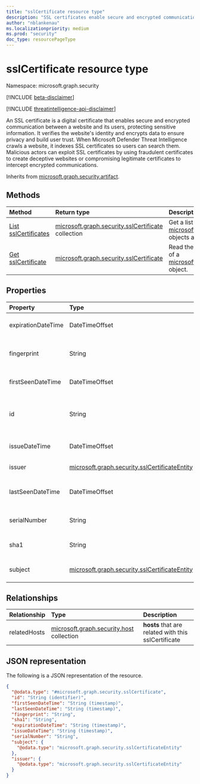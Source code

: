 ```yaml
---
title: "sslCertificate resource type"
description: "SSL certificates enable secure and encrypted communication, verifying website identity and protecting sensitive information to build user trust."
author: "nblankenau"
ms.localizationpriority: medium
ms.prod: "security"
doc_type: resourcePageType
---
```


# sslCertificate resource type

Namespace: microsoft.graph.security

[!INCLUDE [beta-disclaimer](../../includes/beta-disclaimer.md)]

[!INCLUDE [threatintelligence-api-disclaimer](../../includes/threatintelligence-api-disclaimer.md)]

An SSL certificate is a digital certificate that enables secure and encrypted communication between a website and its users, protecting sensitive information. It verifies the website's identity and encrypts data to ensure privacy and build user trust. When Microsoft Defender Threat Intelligence crawls a website, it indexes SSL certificates so users can search them. Malicious actors can exploit SSL certificates by using fraudulent certificates to create deceptive websites or compromising legitimate certificates to intercept encrypted communications.


Inherits from [microsoft.graph.security.artifact](../resources/security-artifact.md).

## Methods
|Method|Return type|Description|
|:---|:---|:---|
|[List sslCertificates](../api/security-sslcertificate-list.md)|[microsoft.graph.security.sslCertificate](../resources/security-sslcertificate.md) collection|Get a list of the [microsoft.graph.security.sslCertificate](../resources/security-sslcertificate.md) objects and their properties.
|[Get sslCertificate](../api/security-sslcertificate-get.md)|[microsoft.graph.security.sslCertificate](../resources/security-sslcertificate.md)|Read the properties and relationships of a [microsoft.graph.security.sslCertificate](../resources/security-sslcertificate.md) object.

## Properties
|Property|Type|Description|
|:---|:---|:---|
|expirationDateTime|DateTimeOffset|The date and time when a certificate will expire.|
|fingerprint|String|A hash of the certificate calculated on the data and signature.|
|firstSeenDateTime|DateTimeOffset|The first date and time that this sslCertificate was observed.|
|id|String| The system-generated id for this sslCertificate. Inherited from [microsoft.graph.entity](../resources/entity.md).|
|issueDateTime|DateTimeOffset|The date and time when a certificate was issued.|
|issuer|[microsoft.graph.security.sslCertificateEntity](../resources/security-sslcertificateentity.md)|The entity granting this certificate.|
|lastSeenDateTime|DateTimeOffset|The most recent date and time that this sslCertificate was observed.|
|serialNumber|String|The serial number associated with an SSL certificate.|
|sha1|String|A SHA-1 hash of the certificate. **Note**: This is not the signature.|
|subject|[microsoft.graph.security.sslCertificateEntity](../resources/security-sslcertificateentity.md)|The person, site, machine, etc. this certificate is for.|

## Relationships
|Relationship|Type|Description|
|:---|:---|:---|
|relatedHosts|[microsoft.graph.security.host](../resources/security-host.md) collection|**hosts** that are related with this sslCertificate|

## JSON representation
The following is a JSON representation of the resource.
<!-- {
  "blockType": "resource",
  "keyProperty": "id",
  "@odata.type": "microsoft.graph.security.sslCertificate",
  "baseType": "microsoft.graph.security.artifact",
  "openType": false
}
-->
``` json
{
  "@odata.type": "#microsoft.graph.security.sslCertificate",
  "id": "String (identifier)",
  "firstSeenDateTime": "String (timestamp)",
  "lastSeenDateTime": "String (timestamp)",
  "fingerprint": "String",
  "sha1": "String",
  "expirationDateTime": "String (timestamp)",
  "issueDateTime": "String (timestamp)",
  "serialNumber": "String",
  "subject": {
    "@odata.type": "microsoft.graph.security.sslCertificateEntity"
  },
  "issuer": {
    "@odata.type": "microsoft.graph.security.sslCertificateEntity"
  }
}
```

